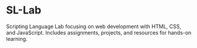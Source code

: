 # SL-Lab
Scripting Language Lab focusing on web development with HTML, CSS, and JavaScript. Includes assignments, projects, and resources for hands-on learning.
